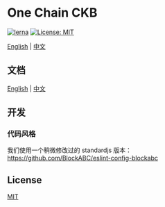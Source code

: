 # One Chain CKB

[![lerna](https://img.shields.io/badge/maintained%20with-lerna-cc00ff.svg)](https://lerna.js.org/)
[![License: MIT](https://img.shields.io/badge/License-MIT-yellow.svg)](https://opensource.org/licenses/MIT)

[English](README.md) | [中文](README.zh.md)


## 文档

[English](https://blockabc.github.io/one_chain_ckb/) | [中文](https://blockabc.github.io/one_chain_ckb/zh-CN/)


## 开发

### 代码风格

我们使用一个稍微修改过的 standardjs 版本： https://github.com/BlockABC/eslint-config-blockabc


## License

[MIT](LICENSE)
